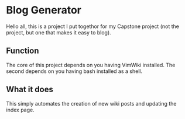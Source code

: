 # Blog Generator

Hello all, this is a project I put togethor for my Capstone project (not the project, but one that makes it easy to blog).

## Function
The core of this project depends on you having VimWiki installed. The second depends on you having bash installed as a shell. 

## What it does
This simply automates the creation of new wiki posts and updating the index page.

